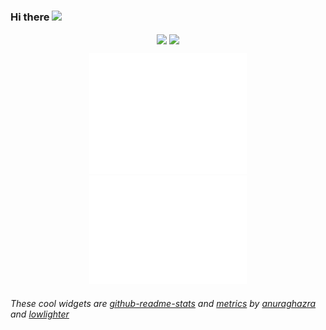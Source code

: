 ### Hi there <img src="https://media.giphy.com/media/hvRJCLFzcasrR4ia7z/giphy.gif" width="22px">
<p align="center">
  <img align="center" src="https://github-readme-stats.vercel.app/api/top-langs/?username=fvcci&layout=compact&theme=nord&langs_count=6&card_width=255&exclude_repo=course_notes"/>
  <img align="center" src="https://github-readme-stats.vercel.app/api?username=fvcci&theme=nord&show_icons=true&hide=issues"/>
</p>

<div align="center">
  <img alt="GitHub Metrics" src="/github-metrics.svg" width="50%"/>
  <img alt="Commit Metrics" src="/metrics.plugin.isocalendar.fullyear.svg"width="50%"/>
<!--   <img alt="LeetCode Metrics" src="/metrics.plugin.leetcode.svg" width="33%"/> -->
</div>

###### These cool widgets are [github-readme-stats](https://github.com/anuraghazra/github-readme-stats) and [metrics](https://github.com/lowlighter/metrics) by [anuraghazra](https://github.com/anuraghazra) and [lowlighter](https://github.com/lowlighter)

<!--
**fvcci/fvcci** is a ✨ _special_ ✨ repository because its `README.md` (this file) appears on your GitHub profile.

Here are some ideas to get you started:

- 🔭 I’m currently working on ...
- 🌱 I’m currently learning ...
- 👯 I’m looking to collaborate on ...
- 🤔 I’m looking for help with ...
- 💬 Ask me about ...
- 📫 How to reach me: ...
- 😄 Pronouns: ...
- ⚡ Fun fact: ...
-->
